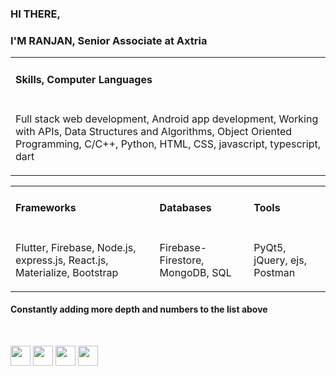 <!-- <img src="https://github.com/nalini21/nalini21/blob/master/gitcover.png"> -->
<h3>HI THERE,</h3>
<h3>I'M RANJAN, Senior Associate at Axtria</h3>
<table>
  <tr>
    <td><h4>Skills, Computer Languages</h4></td>
  </tr>
  <tr>
    <td><p>Full stack web development, Android app development, Working with APIs, Data Structures and Algorithms, Object Oriented Programming, C/C++, Python, HTML, CSS, javascript, typescript, dart</p></td>
  </tr>
</table>
<table>
  <tr>
    <td><h4>Frameworks</h4></td>
    <td><h4>Databases</h4></td>
    <td><h4>Tools</h4></td>
  </tr>
  <tr>
    <td><p>Flutter, Firebase, Node.js, express.js, React.js, Materialize, Bootstrap</p></td>
    <td><p>Firebase-Firestore, MongoDB, SQL</p></td>
    <td><p>PyQt5, jQuery, ejs, Postman</p></td>
  </tr>
</table>

<h4>Constantly adding more depth and numbers to the list above</h4>
</br>

<p><a href="https://www.facebook.com/profile.php?id=100009726781584" target="_blank"><img src="https://img.shields.io/badge/facebook-%231877F2.svg?&style=for-the-badge&logo=facebook&logoColor=white" height="32px"></a>
<a href="https://www.instagram.com/n.ranjan21/" target="_blank"><img src="https://img.shields.io/badge/instagram-%23E4405F.svg?&style=for-the-badge&logo=instagram&logoColor=white" height="32px"></a>
<a href="https://www.linkedin.com/in/nalini-ranjan-jatwar-23b651147/" target="_blank"><img src="https://img.shields.io/badge/linkedin-%230077B5.svg?&style=for-the-badge&logo=linkedin&logoColor=white" height="32px"></a>
<a href="https://dev.to/nalini21" target="_blank"><img src="https://img.shields.io/badge/DEV.TO-%230A0A0A.svg?&style=for-the-badge&logo=dev-dot-to&logoColor=white" height="32px"></a>
</p>
<!--
**nalini21/nalini21** is a ✨ _special_ ✨ repository because its `README.md` (this file) appears on your GitHub profile.
Here are some ideas to get you started:

- 🔭 I’m currently working on ...
- 🌱 I’m currently learning ...
- 👯 I’m looking to collaborate on ...
- 🤔 I’m looking for help with ...
- 💬 Ask me about ...
- 📫 How to reach me: ...
- 😄 Pronouns: ...
- ⚡ Fun fact: ...
-->

